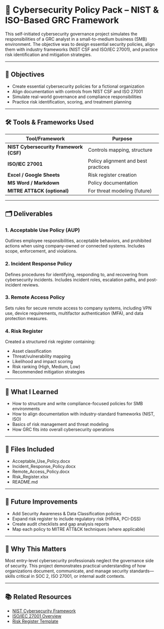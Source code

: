 # 🧾 Cybersecurity Policy Pack – NIST & ISO-Based GRC Framework

This self-initiated cybersecurity governance project simulates the responsibilities of a GRC analyst in a small-to-medium business (SMB) environment. The objective was to design essential security policies, align them with industry frameworks (NIST CSF and ISO/IEC 27001), and practice risk identification and mitigation strategies.

---

## 🎯 Objectives

- Create essential cybersecurity policies for a fictional organization
- Align documentation with controls from NIST CSF and ISO 27001
- Simulate real-world governance and compliance responsibilities
- Practice risk identification, scoring, and treatment planning

---

## 🛠️ Tools & Frameworks Used

| Tool/Framework           | Purpose                             |
|--------------------------|-------------------------------------|
| **NIST Cybersecurity Framework (CSF)** | Controls mapping, structure      |
| **ISO/IEC 27001**        | Policy alignment and best practices |
| **Excel / Google Sheets**| Risk register creation              |
| **MS Word / Markdown**   | Policy documentation                |
| **MITRE ATT&CK (optional)**| For threat modeling (future)     |

---

## 🗂️ Deliverables

### 1. Acceptable Use Policy (AUP)
Outlines employee responsibilities, acceptable behaviors, and prohibited actions when using company-owned or connected systems. Includes scope, enforcement, and violations.

### 2. Incident Response Policy
Defines procedures for identifying, responding to, and recovering from cybersecurity incidents. Includes incident roles, escalation paths, and post-incident reviews.

### 3. Remote Access Policy
Sets rules for secure remote access to company systems, including VPN use, device requirements, multifactor authentication (MFA), and data protection measures.

### 4. Risk Register
Created a structured risk register containing:
- Asset classification
- Threat/vulnerability mapping
- Likelihood and impact scoring
- Risk ranking (High, Medium, Low)
- Recommended mitigation strategies

---

## 🧠 What I Learned

- How to structure and write compliance-focused policies for SMB environments
- How to align documentation with industry-standard frameworks (NIST, ISO)
- Basics of risk management and threat modeling
- How GRC fits into overall cybersecurity operations

---

## 📎 Files Included
-  Acceptable_Use_Policy.docx
-  Incident_Response_Policy.docx 
-  Remote_Access_Policy.docx
-  Risk_Register.xlsx
-  README.md


---

## 🚧 Future Improvements

- Add Security Awareness & Data Classification policies
- Expand risk register to include regulatory risk (HIPAA, PCI-DSS)
- Create audit checklists and gap analysis reports
- Map each policy to MITRE ATT&CK techniques (where applicable)

---

## 📌 Why This Matters

Most entry-level cybersecurity professionals neglect the governance side of security. This project demonstrates practical understanding of how organizations document, communicate, and manage security standards—skills critical in SOC 2, ISO 27001, or internal audit contexts.

---

## 📚 Related Resources

- [NIST Cybersecurity Framework](https://www.nist.gov/cyberframework)
- [ISO/IEC 27001 Overview](https://www.iso.org/isoiec-27001-information-security.html)
- [Risk Register Template](https://www.projectmanagementdocs.com/template/project-planning/risk-register/)


